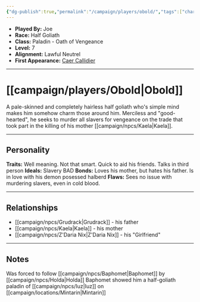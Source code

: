 ```yaml
---
{"dg-publish":true,"permalink":"/campaign/players/obold/","tags":["character","player"],"noteIcon":"","created":"2025-10-26T08:58:31.407-07:00","updated":"2025-10-27T16:05:52.060-07:00"}
---
```



<p><span><ul>
<li dir="auto"><strong>Played By:</strong> Joe</li>
<li dir="auto"><strong>Race:</strong> Half Goliath</li>
<li dir="auto"><strong>Class:</strong> Paladin - Oath of Vengeance</li>
<li dir="auto"><strong>Level:</strong> 7</li>
<li dir="auto"><strong>Alignment:</strong> Lawful Neutrel</li>
<li dir="auto"><strong>First Appearance:</strong> <a data-tooltip-position="top" aria-label="campaign/locations/Caer Callidier.md" data-href="campaign/locations/Caer Callidier.md" href="campaign/locations/Caer Callidier.md" class="internal-link" target="_blank" rel="noopener nofollow">Caer Callidier</a></li>
</ul></span></p>

---

# [[campaign/players/Obold\|Obold]]
A pale-skinned and completely hairless half goliath who's simple mind makes him somehow charm those around him. Merciless and "good-hearted", he seeks to murder all slavers for vengeance on the trade that took part in the killing of his mother [[campaign/npcs/Kaela\|Kaela]]. 

---

## Personality
**Traits:**  Well meaning. Not that smart. Quick to aid his friends. Talks in third person
**Ideals:**  Slavery BAD
**Bonds:**  Loves his mother, but hates his father. Is in love with his demon posessed halberd 
**Flaws:**  Sees no issue with murdering slavers, even in cold blood. 

---

## Relationships
- [[campaign/npcs/Grudrack\|Grudrack]] - his father
- [[campaign/npcs/Kaela\|Kaela]] - his mother
- [[campaign/npcs/Z'Daria Nix\|Z'Daria Nix]] - his "Girlfriend"

---

## Notes
Was forced to follow [[campaign/npcs/Baphomet\|Baphomet]] by [[campaign/npcs/Holda\|Holda]]
Baphomet showed him a half-goliath paladin of [[campaign/npcs/Iuz\|Iuz]] on [[campaign/locations/Mintarin\|Mintarin]]
